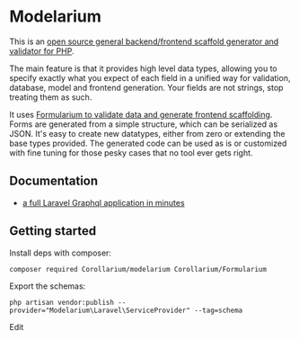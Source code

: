 # Modelarium

This is an [open source general backend/frontend scaffold generator and validator for PHP](https://github.com/Corollarium/modelarium/).

The main feature is that it provides high level data types, allowing you to specify exactly what you expect of each field in a unified way for validation, database, model and frontend generation. Your fields are not strings, stop treating them as such.

It uses [Formularium to validate data and generate frontend scaffolding](https://github.com/Corollarium/Formularium/).
Forms are generated from a simple structure, which can be serialized as JSON. It's easy to create new datatypes, either from zero or extending the base types provided. The generated code can be used as is or customized with fine tuning for those pesky cases that no tool ever gets right.

## Documentation

- [a full Laravel Graphql application in minutes](./laravel.md)

## Getting started

Install deps with composer:

```
composer required Corollarium/modelarium Corollarium/Formularium
```

Export the schemas:

```
php artisan vendor:publish --provider="Modelarium\Laravel\ServiceProvider" --tag=schema
```

Edit
